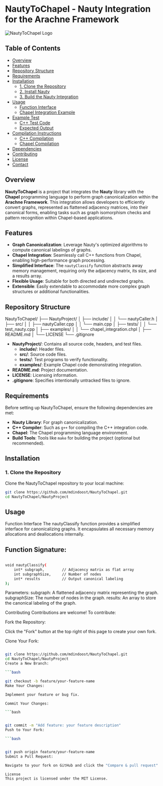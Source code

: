 # NautyToChapel - Nauty Integration for the Arachne Framework

![NautyToChapel Logo](https://github.com/mdindoost/NautyToChapel/blob/main/logo.png?raw=true)

## Table of Contents

- [Overview](#overview)
- [Features](#features)
- [Repository Structure](#repository-structure)
- [Requirements](#requirements)
- [Installation](#installation)
  - [1. Clone the Repository](#1-clone-the-repository)
  - [2. Install Nauty](#2-install-nauty)
  - [3. Build the Nauty Integration](#3-build-the-nauty-integration)
- [Usage](#usage)
  - [Function Interface](#function-interface)
  - [Chapel Integration Example](#chapel-integration-example)
- [Example Test](#example-test)
  - [C++ Test Code](#c-test-code)
  - [Expected Output](#expected-output)
- [Compilation Instructions](#compilation-instructions)
  - [C++ Compilation](#c-compilation)
  - [Chapel Compilation](#chapel-compilation)
- [Dependencies](#dependencies)
- [Contributing](#contributing)
- [License](#license)
- [Contact](#contact)

## Overview

**NautyToChapel** is a project that integrates the **Nauty** library with the **Chapel** programming language to perform graph canonicalization within the **Arachne Framework**. This integration allows developers to efficiently convert graphs, represented as flattened adjacency matrices, into their canonical forms, enabling tasks such as graph isomorphism checks and pattern recognition within Chapel-based applications.

## Features

- **Graph Canonicalization**: Leverage Nauty's optimized algorithms to compute canonical labelings of graphs.
- **Chapel Integration**: Seamlessly call C++ functions from Chapel, enabling high-performance graph processing.
- **Simplified Interface**: The `nautyClassify` function abstracts away memory management, requiring only the adjacency matrix, its size, and a results array.
- **Flexible Usage**: Suitable for both directed and undirected graphs.
- **Extensible**: Easily extendable to accommodate more complex graph structures or additional functionalities.

## Repository Structure

NautyToChapel/ ├── NautyProject/ │ ├── include/ │ │ └── nautyCaller.h │ ├── src/ │ │ ├── nautyCaller.cpp │ │ └── main.cpp │ ├── tests/ │ │ └── test_nauty.cpp │ ├── examples/ │ │ └── chapel_integration.chpl │ ├── README.md │ └── LICENSE └── .gitignore


- **NautyProject/**: Contains all source code, headers, and test files.
  - **include/**: Header files.
  - **src/**: Source code files.
  - **tests/**: Test programs to verify functionality.
  - **examples/**: Example Chapel code demonstrating integration.
- **README.md**: Project documentation.
- **LICENSE**: Licensing information.
- **.gitignore**: Specifies intentionally untracked files to ignore.

## Requirements

Before setting up NautyToChapel, ensure the following dependencies are met:

- **Nauty Library**: For graph canonicalization.
- **C++ Compiler**: Such as `g++` for compiling the C++ integration code.
- **Chapel**: The Chapel programming language environment.
- **Build Tools**: Tools like `make` for building the project (optional but recommended).

## Installation

### 1. Clone the Repository

Clone the NautyToChapel repository to your local machine:

```bash
git clone https://github.com/mdindoost/NautyToChapel.git
cd NautyToChapel/NautyProject
```
## Usage
Function Interface
The nautyClassify function provides a simplified interface for canonicalizing graphs. It encapsulates all necessary memory allocations and deallocations internally.

## Function Signature:

```bash

void nautyClassify(
    int* subgraph,        // Adjacency matrix as flat array
    int subgraphSize,     // Number of nodes
    int* results          // Output canonical labeling
);
```
Parameters:
subgraph: A flattened adjacency matrix representing the graph.
subgraphSize: The number of nodes in the graph.
results: An array to store the canonical labeling of the graph.

Contributing
Contributions are welcome! To contribute:

Fork the Repository:

Click the "Fork" button at the top right of this page to create your own fork.

Clone Your Fork:

```bash

git clone https://github.com/mdindoost/NautyToChapel.git
cd NautyToChapel/NautyProject
Create a New Branch:

```bash

git checkout -b feature/your-feature-name
Make Your Changes:

Implement your feature or bug fix.

Commit Your Changes:

```bash


git commit -m "Add feature: your feature description"
Push to Your Fork:

```bash


git push origin feature/your-feature-name
Submit a Pull Request:

Navigate to your fork on GitHub and click the "Compare & pull request" button.

License
This project is licensed under the MIT License.

